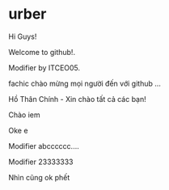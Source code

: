 # urber

Hi Guys!

Welcome to github!.

Modifier by ITCEO05.

fachic chào mừng mọi người đến với github ...

Hồ Thân Chính - Xin chào tất cả các bạn!

Chào iem

Oke e

Modifier abcccccc....

Modifier 23333333

Nhìn cũng ok phết




